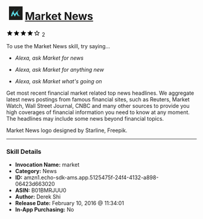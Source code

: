 # &nbsp;<img src="skill_icon" alt="Market News icon" width="36"> [Market News](http://alexa.amazon.com/#skills/amzn1.echo-sdk-ams.app.5125475f-24f4-4132-a898-06423d663020)
![4 stars](../../images/ic_star_black_18dp_1x.png)![4 stars](../../images/ic_star_black_18dp_1x.png)![4 stars](../../images/ic_star_black_18dp_1x.png)![4 stars](../../images/ic_star_black_18dp_1x.png)![4 stars](../../images/ic_star_border_black_18dp_1x.png) 2

To use the Market News skill, try saying...

* *Alexa, ask Market for news*

* *Alexa, ask Market for anything new*

* *Alexa, ask Market what's going on*

Get most recent financial market related top news headlines. We aggregate latest news postings from famous financial sites, such as Reuters, Market Watch, Wall Street Journal, CNBC and many other sources to provide you high coverages of financial information you need to know at any moment. The headlines may include some news beyond financial topics.


Market News logo designed by Starline, Freepik.

***

### Skill Details

* **Invocation Name:** market
* **Category:** News
* **ID:** amzn1.echo-sdk-ams.app.5125475f-24f4-4132-a898-06423d663020
* **ASIN:** B01BMRJUU0
* **Author:** Derek Shi
* **Release Date:** February 10, 2016 @ 11:34:01
* **In-App Purchasing:** No
